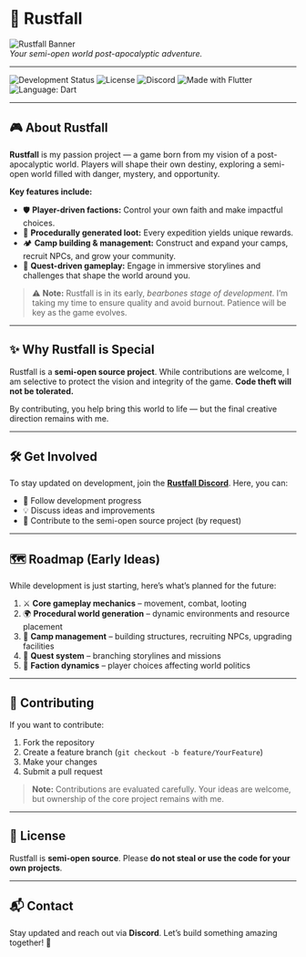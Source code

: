 # 🌄 Rustfall

![Rustfall Banner](https://i.ibb.co/8DmX1R46/Rustfall-banner.jpg)  
*Your semi-open world post-apocalyptic adventure.*

---

![Development Status](https://img.shields.io/badge/Status-Early%20Development-red) ![License](https://img.shields.io/badge/License-Semi--Open--Source-orange) ![Discord](https://img.shields.io/discord/1085409848573466622?color=7289DA&label=Discord) ![Made with Flutter](https://img.shields.io/badge/Made%20with-Flutter-blue) ![Language: Dart](https://img.shields.io/badge/Language-Dart-0175C2)

---

## 🎮 About Rustfall

**Rustfall** is my passion project — a game born from my vision of a post-apocalyptic world. Players will shape their own destiny, exploring a semi-open world filled with danger, mystery, and opportunity.  

**Key features include:**  

- 🛡 **Player-driven factions:** Control your own faith and make impactful choices.  
- 🎁 **Procedurally generated loot:** Every expedition yields unique rewards.  
- 🏕 **Camp building & management:** Construct and expand your camps, recruit NPCs, and grow your community.  
- 📜 **Quest-driven gameplay:** Engage in immersive storylines and challenges that shape the world around you.  

> ⚠️ **Note:** Rustfall is in its early, *bearbones stage of development*. I’m taking my time to ensure quality and avoid burnout. Patience will be key as the game evolves.

---

## ✨ Why Rustfall is Special

Rustfall is a **semi-open source project**. While contributions are welcome, I am selective to protect the vision and integrity of the game. **Code theft will not be tolerated.**  

By contributing, you help bring this world to life — but the final creative direction remains with me.

---

## 🛠 Get Involved

To stay updated on development, join the **[Rustfall Discord](https://discord.gg/r9gXUzf4hK)**. Here, you can:  

- 👀 Follow development progress  
- 💡 Discuss ideas and improvements  
- 📝 Contribute to the semi-open source project (by request)  

---

## 🗺 Roadmap (Early Ideas)

While development is just starting, here’s what’s planned for the future:  

1. ⚔️ **Core gameplay mechanics** – movement, combat, looting  
2. 🌍 **Procedural world generation** – dynamic environments and resource placement  
3. 🏰 **Camp management** – building structures, recruiting NPCs, upgrading facilities  
4. 🧩 **Quest system** – branching storylines and missions  
5. 🤝 **Faction dynamics** – player choices affecting world politics  

---

## 🤝 Contributing

If you want to contribute:  

1. Fork the repository  
2. Create a feature branch (`git checkout -b feature/YourFeature`)  
3. Make your changes  
4. Submit a pull request  

> **Note:** Contributions are evaluated carefully. Your ideas are welcome, but ownership of the core project remains with me.

---

## 📜 License

Rustfall is **semi-open source**. Please **do not steal or use the code for your own projects**.  

---

## 📬 Contact

Stay updated and reach out via **Discord**. Let’s build something amazing together! 🚀
